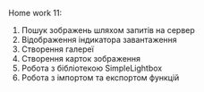 Home work 11:

1. Пошук зображень шляхом запитів на сервер
2. Відображення індикатора завантаження
3. Створення галереї
4. Створення карток зображення
5. Робота з бібліотекою SimpleLightbox
6. Робота з імпортом та експортом функцій
